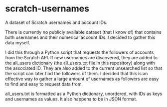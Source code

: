 # scratch-usernames
A dataset of Scratch usernames and account IDs.

There is currently no publicly available dataset (that I know of) that contains both usernames and their numerical account IDs. I decided to gather this data myself.

I did this through a Python script that requests the followers of accounts from the Scratch API. If new usernames are discovered, they are added to the all_users dictionary (the all_users.txt file in this repository) along with the associated ID. They are also added to the current unsearched list so that the script can later find the followers of them. I decided that this is an effective way to gather a large amount of usernames as followers are easy to find and easy to request data from. 

all_users.txt is formatted as a Python dictionary, unordered, with IDs as keys and usernames as values. It also happens to be in JSON format.
